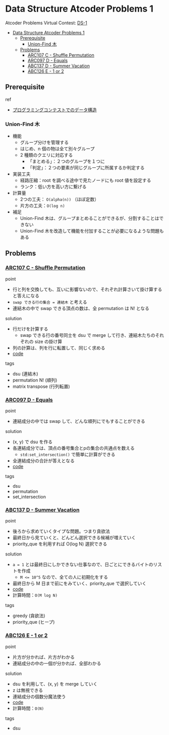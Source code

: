 # Data Structure Atcoder Problems 1

Atcoder Problems Virtual Contest: [DS-1](https://kenkoooo.com/atcoder/#/contest/show/d39b7676-26a5-41fd-b0a1-d51962723eb9)

- [Data Structure Atcoder Problems 1](#data-structure-atcoder-problems-1)
  - [Prerequisite](#prerequisite)
    - [Union-Find 木](#union-find-木)
  - [Problems](#problems)
    - [ARC107 C - Shuffle Permutation](#arc107-c---shuffle-permutation)
    - [ARC097 D - Equals](#arc097-d---equals)
    - [ABC137 D - Summer Vacation](#abc137-d---summer-vacation)
    - [ABC126 E - 1 or 2](#abc126-e---1-or-2)

## Prerequisite

ref
- [プログラミングコンテストでのデータ構造](https://www.slideshare.net/iwiwi/ss-3578491)

### Union-Find 木
- 機能
  - グループ分けを管理する
  - はじめ、n 個の物は全て別々グループ
  - 2 種類のクエリに対応する
    - 「まとめる」：２つのグループを１つに
    - 「判定」：２つの要素が同じグループに所属するか判定する
- 実装工夫
  - 経路圧縮：root を調べる途中で見たノードにも root 値を設定する
  - ランク：低い方を高い方に繋げる
- 計算量
  - 2つの工夫： `O(alpha(n))` （ほぼ定数）
  - 片方の工夫：`O(log n)`
- 補足
  - Union-Find 木は、グループまとめることができるが、分割することはできない
  - Union-Find 木を改造して機能を付加することが必要になるような問題もある

## Problems
### [ARC107 C - Shuffle Permutation](https://atcoder.jp/contests/arc107/tasks/arc107_c)

point
- 行と列を交換しても、互いに影響ないので、それぞれ計算さいて掛け算すると答えになる
- `swap できる行の集合 = 連結木` と考える
- 連結木の中で swap できる頂点の数は、全 permutation は N! となる

solution
- 行だけを計算する
  - swap できる行の番号同士を dsu で merge して行き、連結木たちのそれぞれの size の掛け算
- 列の計算は、列を行に転置して、同じく求める
- [code](https://atcoder.jp/contests/arc107/submissions/25099545)

tags
- dsu (連結木)
- permutation N! (順列)
- matrix transpose (行列転置)

### [ARC097 D - Equals](https://atcoder.jp/contests/arc097/tasks/arc097_b)

point
- 連結成分の中では swap して、どんな順列にでもすることができる

solution
- (x, y) で dsu を作る
- 各連結成分では、頂点の番号集合とpの集合の共通点を数える
  - `std:set_intersection()` で簡単に計算ができる
- 全連結成分の合計が答えとなる
- [code](https://atcoder.jp/contests/arc097/submissions/25100269)

tags
- dsu
- permutation
- set_intersection

### [ABC137 D - Summer Vacation](https://atcoder.jp/contests/abc137/tasks/abc137_d)

point
- 後ろから求めていくタイプな問題。つまり貪欲法
- 最終日から見ていくと、どんどん選択できる候補が増えていく
- priority_que を利用すれば O(log N) 選択できる

solution
- `a = 1` とは最終日にしかできない仕事なので、日ごとにできるバイトのリストを作成
  - `M <= 10^5` なので、全ての人に初期化をする
- 最終日から M 日まで前にをみていく、priority_que で選択していく
- [code](https://atcoder.jp/contests/abc137/submissions/25102171)
- 計算時間：`O(M log N)`

tags
- greedy (貪欲法)
- priority_que (ヒープ)

### [ABC126 E - 1 or 2](https://atcoder.jp/contests/abc126/tasks/abc126_e)

point
- 片方が分かれば、片方がわかる
- 連結成分の中の一個が分かれば、全部わかる

solution
- dsu を利用して、(x, y) を merge していく
- z は無視できる
- 連結成分の個数分魔法使う
- [code](https://atcoder.jp/contests/abc126/submissions/25102803)
- 計算時間：`O(N)`

tags
- dsu
